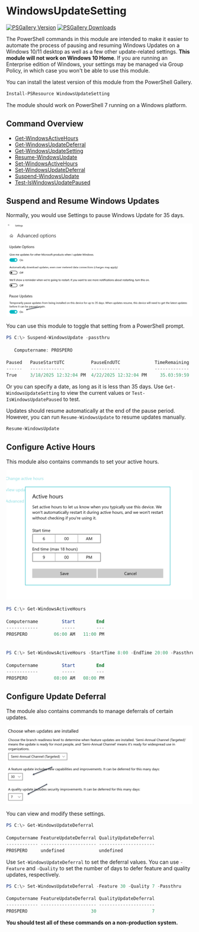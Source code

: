 # WindowsUpdateSetting

[![PSGallery Version](https://img.shields.io/powershellgallery/v/WindowsUpdateSetting.png?style=for-the-badge&label=PowerShell%20Gallery)](https://www.powershellgallery.com/packages/WindowsUpdateSetting/) [![PSGallery Downloads](https://img.shields.io/powershellgallery/dt/WindowsUpdateSetting.png?style=for-the-badge&label=Downloads)](https://www.powershellgallery.com/packages/WindowsUpdateSetting/)

The PowerShell commands in this module are intended to make it easier to automate the process of pausing and resuming Windows Updates on a Windows 10/11 desktop as well as a few other update-related settings. __This module will not work on Windows 10 Home__. If you are running an Enterprise edition of Windows, your settings may be managed via Group Policy, in which case you won't be able to use this module.

You can install the latest version of this module from the PowerShell Gallery.

```powershell
Install-PSResource WindowsUpdateSetting
```

The module should work on PowerShell 7 running on a Windows platform.

## Command Overview

- [Get-WindowsActiveHours](docs/Get-WindowsActiveHours.md)
- [Get-WindowsUpdateDeferral](docs/Get-WindowsUpdateDeferral.md)
- [Get-WindowsUpdateSetting](docs/Get-WindowsUpdateSetting.md)
- [Resume-WindowsUpdate](docs/Resume-WindowsUpdate.md)
- [Set-WindowsActiveHours](docs/Set-WindowsActiveHours.md)
- [Set-WindowsUpdateDeferral](docs/Set-WindowsUpdateDeferral.md)
- [Suspend-WindowsUpdate](docs/Suspend-WindowsUpdate.md)
- [Test-IsWindowsUpdatePaused](docs/Test-IsWindowsUpdatePaused.md)

## Suspend and Resume Windows Updates

Normally, you would use Settings to pause Windows Update for 35 days.

![settings](assets/settings.png)

You can use this module to toggle that setting from a PowerShell prompt.

```powershell
PS C:\> Suspend-WindowsUpdate -passthru

   Computername: PROSPERO

Paused   PauseStartUTC          PauseEndUTC             TimeRemaining
------   -------------          -----------             -------------
True     3/18/2025 12:32:04 PM  4/22/2025 12:32:04 PM     35.03:59:59
```

Or you can specify a date, as long as it is less than 35 days. Use `Get-WindowsUpdateSetting` to view the current values or `Test-IsWindowsUpdatePaused` to test.

Updates should resume automatically at the end of the pause period. However, you can run `Resume-WindowsUpdate` to resume updates manually.

```powershell
Resume-WindowsUpdate
```

## Configure Active Hours

This module also contains commands to set your active hours.

![set active hours](assets/activehours.png)

```powershell
PS C:\> Get-WindowsActiveHours

Computername         Start        End
------------         -----        ---
PROSPERO          06:00 AM   11:00 PM


PS C:\> Set-WindowsActiveHours -StartTime 8:00 -EndTime 20:00 -Passthru

Computername         Start        End
------------         -----        ---
PROSPERO          08:00 AM   08:00 PM
```

## Configure Update Deferral

The module also contains commands to manage deferrals of certain updates.

![deferrals](assets/deferrals.png)

You can view and modify these settings.

```powershell
PS C:\> Get-WindowsUpdateDeferral

Computername FeatureUpdateDeferral QualityUpdateDeferral
------------ --------------------- ---------------------
PROSPERO     undefined             undefined
```

Use `Set-WindowsUpdateDeferral` to set the deferral values. You can use `-Feature` and `-Quality` to set the number of days to defer feature and quality updates, respectively.

```powershell
PS C:\> Set-WindowsUpdateDeferral -Feature 30 -Quality 7 -Passthru

Computername FeatureUpdateDeferral QualityUpdateDeferral
------------ --------------------- ---------------------
PROSPERO                        30                     7
```

**You should test all of these commands on a non-production system.**

